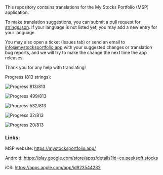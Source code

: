 This repository contains translations for the My Stocks Portfolio (MSP) application.

To make translation suggestions, you can submit a pull request for [strings.json](https://github.com/mystocksportfolio/translations/blob/main/strings.json). If your language is not listed yet, you may add a new entry for your language.

You may also open a ticket (Issues tab) or send an email to info@mystocksportfolio.app with your suggested changes or translation bug reports, and we will try to make the change the next time the app releases.

Thank you for any help with translating!

Progress (813 strings):

![Progress](https://progress-bar.dev/100?title=en&width=120) 813/813

![Progress](https://progress-bar.dev/61?title=zh-Hant-TW&width=120) 499/813

![Progress](https://progress-bar.dev/65?title=fr&width=120) 532/813

![Progress](https://progress-bar.dev/4?title=de&width=120) 32/813

![Progress](https://progress-bar.dev/2?title=zh&width=120) 20/813

### Links:

MSP website: https://mystocksportfolio.app/

Android: https://play.google.com/store/apps/details?id=co.peeksoft.stocks

iOS: https://apps.apple.com/app/id923544282
